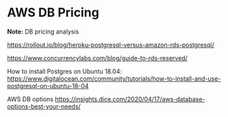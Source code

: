 # AWS DB Pricing

**Note:** DB pricing analysis



https://rollout.io/blog/heroku-postgresql-versus-amazon-rds-postgresql/

https://www.concurrencylabs.com/blog/guide-to-rds-reserved/

How to install Postgres on Ubuntu 18.04:
https://www.digitalocean.com/community/tutorials/how-to-install-and-use-postgresql-on-ubuntu-18-04

AWS DB options
https://insights.dice.com/2020/04/17/aws-database-options-best-your-needs/